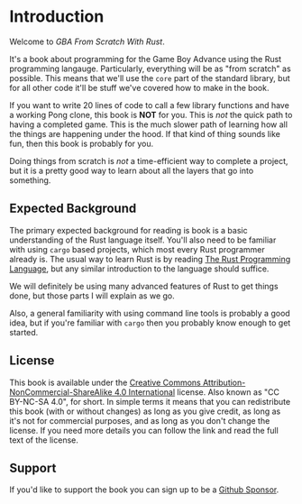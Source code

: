 
# Introduction

Welcome to _GBA From Scratch With Rust_.

It's a book about programming for the Game Boy Advance using the Rust programming langauge.
Particularly, everything will be as "from scratch" as possible.
This means that we'll use the `core` part of the standard library,
but for all other code it'll be stuff we've covered how to make in the book.

If you want to write 20 lines of code to call a few library functions and have a working Pong clone, this book is **NOT** for you.
This is *not* the quick path to having a completed game.
This is the much slower path of learning how all the things are happening under the hood.
If that kind of thing sounds like fun, then this book is probably for you.

Doing things from scratch is *not* a time-efficient way to complete a project,
but it is a pretty good way to learn about all the layers that go into something.

## Expected Background

The primary expected background for reading is book is a basic understanding of the Rust language itself.
You'll also need to be familiar with using `cargo` based projects, which most every Rust programmer already is.
The usual way to learn Rust is by reading [The Rust Programming Language](https://doc.rust-lang.org/book/),
but any similar introduction to the language should suffice.

We will definitely be using many advanced features of Rust to get things done,
but those parts I will explain as we go.

Also, a general familiarity with using command line tools is probably a good idea,
but if you're familiar with `cargo` then you probably know enough to get started.

## License

This book is available under the [Creative Commons Attribution-NonCommercial-ShareAlike 4.0 International](https://creativecommons.org/licenses/by-nc-sa/4.0/) license.
Also known as "CC BY-NC-SA 4.0", for short.
In simple terms it means that you can redistribute this book (with or without changes) as long as you give credit,
as long as it's not for commercial purposes,
and as long as you don't change the license.
If you need more details you can follow the link and read the full text of the license.

## Support

If you'd like to support the book you can sign up to be a [Github Sponsor](https://github.com/sponsors/Lokathor).
